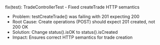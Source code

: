 fix(test): TradeControllerTest - Fixed createTrade HTTP semantics

- Problem: testCreateTrade() was failing with 201 expecting 200
- Root Cause: Create operations (POST) should expect 201 created, not 200 OK
- Solution: Change status().isOK to status().isCreated
- Impact: Ensures correct HTTP semantics for trade creation